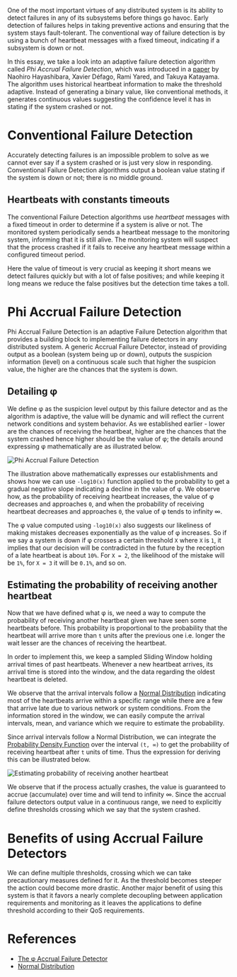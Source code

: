 One of the most important virtues of any distributed system is its ability to detect failures in any of its subsystems before things go havoc. Early detection of failures helps in taking preventive actions and ensuring that the system stays fault-tolerant. The conventional way of failure detection is by using a bunch of heartbeat messages with a fixed timeout, indicating if a subsystem is down or not.

In this essay, we take a look into an adaptive failure detection algorithm called *Phi Accrual Failure Detection*, which was introduced in a [paper](https://pdfs.semanticscholar.org/11ae/4c0c0d0c36dc177c1fff5eb84fa49aa3e1a8.pdf) by Naohiro Hayashibara, Xavier Défago, Rami Yared, and Takuya Katayama. The algorithm uses historical heartbeat information to make the threshold adaptive. Instead of generating a binary value, like conventional methods, it generates continuous values suggesting the confidence level it has in stating if the system crashed or not.

# Conventional Failure Detection

Accurately detecting failures is an impossible problem to solve as we cannot ever say if a system crashed or is just very slow in responding. Conventional Failure Detection algorithms output a boolean value stating if the system is down or not; there is no middle ground.

## Heartbeats with constants timeouts

The conventional Failure Detection algorithms use *heartbeat* messages with a fixed timeout in order to determine if a system is alive or not. The monitored system periodically sends a heartbeat message to the monitoring system, informing that it is still alive. The monitoring system will suspect that the process crashed if it fails to receive any heartbeat message within a configured timeout period.

Here the value of timeout is very crucial as keeping it short means we detect failures quickly but with a lot of false positives; and while keeping it long means we reduce the false positives but the detection time takes a toll.

# Phi Accrual Failure Detection

Phi Accrual Failure Detection is an adaptive Failure Detection algorithm that provides a building block to implementing failure detectors in any distributed system. A generic Accrual Failure Detector, instead of providing output as a boolean (system being up or down), outputs the suspicion information (level) on a continuous scale such that higher the suspicion value, the higher are the chances that the system is down.

## Detailing φ

We define φ as the suspicion level output by this failure detector and as the algorithm is adaptive, the value will be dynamic and will reflect the current network conditions and system behavior. As we established earlier - lower are the chances of receiving the heartbeat, higher are the chances that the system crashed hence higher should be the value of φ; the details around expressing φ mathematically are as illustrated below.

![Phi Accrual Failure Detection](https://user-images.githubusercontent.com/4745789/87240784-469c0a00-c43a-11ea-8689-9dc41eb1ccf1.png)

The illustration above mathematically expresses our establishments and shows how we can use `-log10(x)` function applied to the probability to get a gradual negative slope indicating a decline in the value of φ. We observe how, as the probability of receiving heartbeat increases, the value of φ decreases and approaches `0`, and when the probability of receiving heartbeat decreases and approaches `0`, the value of φ tends to infinity ∞.

The φ value computed using `-log10(x)` also suggests our likeliness of making mistakes decreases exponentially as the value of φ increases. So if we say a system is down if φ crosses a certain threshold `X` where `X` is `1`, it implies that our decision will be contradicted in the future by the reception of a late heartbeat is about `10%`. For `X = 2`, the likelihood of the mistake will be `1%`, for `X = 3` it will be `0.1%`, and so on.

## Estimating the probability of receiving another heartbeat

Now that we have defined what φ is, we need a way to compute the probability of receiving another heartbeat given we have seen some heartbeats before. This probability is proportional to the probability that the heartbeat will arrive more than `t` units after the previous one i.e. longer the wait lesser are the chances of receiving the heartbeat.

In order to implement this, we keep a sampled Sliding Window holding arrival times of past heartbeats. Whenever a new heartbeat arrives, its arrival time is stored into the window, and the data regarding the oldest heartbeat is deleted.

We observe that the arrival intervals follow a [Normal Distribution](https://en.wikipedia.org/wiki/Normal_distribution) indicating most of the heartbeats arrive within a specific range while there are a few that arrive late due to various network or system conditions. From the information stored in the window, we can easily compute the arrival intervals, mean, and variance which we require to estimate the probability.

Since arrival intervals follow a Normal Distribution, we can integrate the [Probability Density Function](https://en.wikipedia.org/wiki/Probability_density) over the interval `(t, ∞)` to get the probability of receiving heartbeat after `t` units of time. Thus the expression for deriving this can be illustrated below.

![Estimating probability of receiving another heartbeat](https://user-images.githubusercontent.com/4745789/87231591-fbe8a680-c3d5-11ea-9427-d4cd66e8e717.png)

We observe that if the process actually crashes, the value is guaranteed to accrue (accumulate) over time and will tend to infinity ∞. Since the accrual failure detectors output value in a continuous range, we need to explicitly define thresholds crossing which we say that the system crashed.

# Benefits of using Accrual Failure Detectors

We can define multiple thresholds, crossing which we can take precautionary measures defined for it. As the threshold becomes steeper the action could become more drastic. Another major benefit of using this system is that it favors a nearly complete decoupling between application requirements and monitoring as it leaves the applications to define threshold according to their QoS requirements.

# References

- [The φ Accrual Failure Detector](https://pdfs.semanticscholar.org/11ae/4c0c0d0c36dc177c1fff5eb84fa49aa3e1a8.pdf)
- [Normal Distribution](https://en.wikipedia.org/wiki/Normal_distribution)
